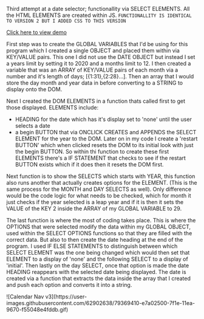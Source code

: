 Third attempt at a date selector; functionallity via SELECT ELEMENTS. All the HTML ELEMENTS are created within JS.
`FUNCTIONALLITY IS IDENTICAL TO VERSION 2 BUT I ADDED CSS TO THIS VERSION`

<a href="#demo">Click here to view demo</a>

First step was to create the GLOBAL VARIABLES that I'd be using for this program which I created a single OBJECT and placed them within via KEY/VALUE pairs. This one I did not use the DATE OBJECT but instead I set a years limit by setting it to 2020 and a months limit to 12. I then created a variable that was an ARRAY of KEY/VALUE pairs of each month via a number and it's length of days; [{1:31},{2:28}...]. Then an array that I would store the day month and year data in before converting to a STRING to display onto the DOM.

Next I created the DOM ELEMENTS in a function thats called first to get those displayed. ELEMENTS include:
* HEADING for the date which has it's display set to 'none' until the user selects a date
* a begin BUTTON that via ONCLICK CREATES and APPENDS the SELECT ELEMENT for the year to the DOM.
Later on in my code I create a 'restart BUTTON' which when clicked resets the DOM to its initial look with just the begin BUTTON. So within thi function to create these first ELEMENTS there's a IF STATEMENT that checks to see if the restart BUTTON exists which if it does then it resets the DOM first.

Next function is to show the SELECTS which starts with YEAR, this function also runs another that actually creates options for the ELEMENT. (This is the same process for the MONTH and DAY SELECTS as well). Only difference would be the code logic for what needs to be checked, which for month it just checks if the year selected is a leap year and if it is then it sets the VALUE of the KEY 2 inside the ARRAY of my GLOBAL VARIABLE to 29.

The last function is where the most of coding takes place. This is where the OPTIONS that were selected modify the data within my GLOBAL OBJECT, used within the SELECT OPTIONS functions so that they are filled with the correct data. But also to then create the date heading at the end of the program. I used IF ELSE STATEMENTS to distinguish between which SELECT ELEMENT was the one being changed which would then set that ELEMENT to a display of 'none' and the following SELECT to a display of 'initial'. Then lastly on the day SELECT, once that option is made the date HEADING reappears with the selected date being displayed. The date is created via a function that extracts the data inside the array that I created and push each option and converts it into a string.

<div id="demo">
![Calendar Nav v3](https://user-images.githubusercontent.com/62902638/79369410-e7a02500-7f1e-11ea-9670-f55048e4fddb.gif)
</div>